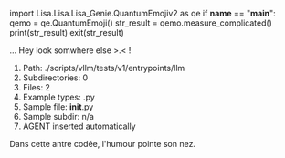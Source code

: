 
import Lisa.Lisa.Lisa_Genie.QuantumEmojiv2 as qe
if __name__ == "__main__":
  qemo = qe.QuantumEmoji()
  str_result = qemo.measure_complicated()
  print(str_result)
  exit(str_result)

... Hey look somwhere else >.< !

1. Path: ./scripts/vllm/tests/v1/entrypoints/llm
2. Subdirectories: 0
3. Files: 2
4. Example types: .py
5. Sample file: __init__.py
6. Sample subdir: n/a
7. AGENT inserted automatically

Dans cette antre codée, l'humour pointe son nez.
